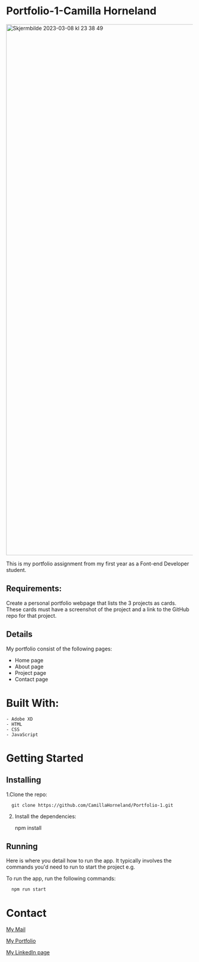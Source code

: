 # Portfolio-1-Camilla Horneland

<img width="1429" alt="Skjermbilde 2023-03-08 kl  23 38 49" src="https://user-images.githubusercontent.com/104870685/223867594-0712aecd-3afc-49b1-99dc-be6495337f97.png">

This is my portfolio assignment from my first year as a Font-end Developer student.

## Requirements: 

Create a personal portfolio webpage that lists the 3 projects as cards. These cards must have a screenshot of the project and a link to the GitHub repo for that project.

## Details 

My portfolio consist of the following pages:

-	Home page
-	About page
-	Project page
-	Contact page

# Built With:

    - Adobe XD
    - HTML
    - CSS
    - JavaScript
    
# Getting Started

## Installing

1.Clone the repo:

      git clone https://github.com/CamillaHorneland/Portfolio-1.git

2. Install the dependencies:

      npm install

## Running

Here is where you detail how to run the app. It typically involves the commands you'd need to run to start the project e.g.

To run the app, run the following commands:

      npm run start
      
# Contact

<a href="mailto:hornikkene@gmail.com?">My Mail</a> 

<a href="https://portfoliocamillahorneland.netlify.app/">My Portfolio</a>

<a href="https://www.linkedin.com/in/camilla-horneland-706bb5239/">My LinkedIn page</a>    
